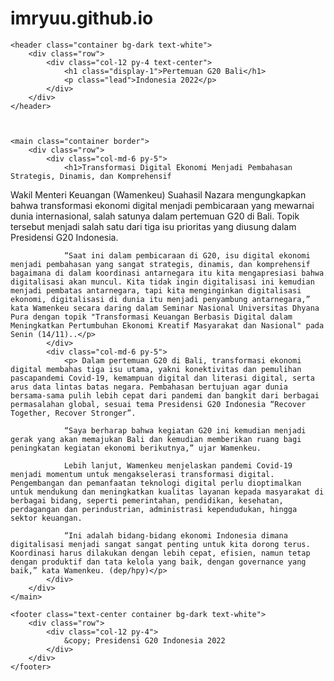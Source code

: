 # imryuu.github.io
<html lang="en">

<head>
    <meta charset="UTF-8">
    <meta http-equiv="X-UA-Compatible" content="IE=edge">
    <meta name="viewport" content="width=device-width, initial-scale=1.0">
    <title>Kolom</title>
    <link href="https://cdn.jsdelivr.net/npm/bootstrap@5.1.3/dist/css/bootstrap.min.css" rel="stylesheet" integrity="sha384-1BmE4kWBq78iYhFldvKuhfTAU6auU8tT94WrHftjDbrCEXSU1oBoqyl2QvZ6jIW3" crossorigin="anonymous">
  <script src="https://cdn.jsdelivr.net/npm/bootstrap@5.1.3/dist/js/bootstrap.bundle.min.js" integrity="sha384-ka7Sk0Gln4gmtz2MlQnikT1wXgYsOg+OMhuP+IlRH9sENBO0LRn5q+8nbTov4+1p" crossorigin="anonymous"></script>

</head>

<body>

    <header class="container bg-dark text-white">
        <div class="row">
            <div class="col-12 py-4 text-center">
                <h1 class="display-1">Pertemuan G20 Bali</h1>
                <p class="lead">Indonesia 2022</p>
            </div>
        </div>
    </header>



    <main class="container border">
        <div class="row">
            <div class="col-md-6 py-5">
                <h1>Transformasi Digital Ekonomi Menjadi Pembahasan Strategis, Dinamis, dan Komprehensif
</h1>
                <p>Wakil Menteri Keuangan (Wamenkeu) Suahasil Nazara mengungkapkan bahwa transformasi ekonomi digital menjadi pembicaraan yang mewarnai dunia internasional, salah satunya dalam pertemuan G20 di Bali. Topik tersebut menjadi salah satu dari tiga isu prioritas yang diusung dalam Presidensi G20 Indonesia.

				“Saat ini dalam pembicaraan di G20, isu digital ekonomi menjadi pembahasan yang sangat strategis, dinamis, dan komprehensif bagaimana di dalam koordinasi antarnegara itu kita mengapresiasi bahwa digitalisasi akan muncul. Kita tidak ingin digitalisasi ini kemudian menjadi pembatas antarnegara, tapi kita menginginkan digitalisasi ekonomi, digitalisasi di dunia itu menjadi penyambung antarnegara,” kata Wamenkeu secara daring dalam Seminar Nasional Universitas Dhyana Pura dengan topik "Transformasi Keuangan Berbasis Digital dalam Meningkatkan Pertumbuhan Ekonomi Kreatif Masyarakat dan Nasional" pada Senin (14/11)..</p>
            </div>
            <div class="col-md-6 py-5">
                <p> Dalam pertemuan G20 di Bali, transformasi ekonomi digital membahas tiga isu utama, yakni konektivitas dan pemulihan pascapandemi Covid-19, kemampuan digital dan literasi digital, serta arus data lintas batas negara. Pembahasan bertujuan agar dunia bersama-sama pulih lebih cepat dari pandemi dan bangkit dari berbagai permasalahan global, sesuai tema Presidensi G20 Indonesia “Recover Together, Recover Stronger”.

				“Saya berharap bahwa kegiatan G20 ini kemudian menjadi gerak yang akan memajukan Bali dan kemudian memberikan ruang bagi peningkatan kegiatan ekonomi berikutnya,” ujar Wamenkeu.

				Lebih lanjut, Wamenkeu menjelaskan pandemi Covid-19 menjadi momentum untuk mengakselerasi transformasi digital. Pengembangan dan pemanfaatan teknologi digital perlu dioptimalkan untuk mendukung dan meningkatkan kualitas layanan kepada masyarakat di berbagai bidang, seperti pemerintahan, pendidikan, kesehatan, perdagangan dan perindustrian, administrasi kependudukan, hingga sektor keuangan.

				“Ini adalah bidang-bidang ekonomi Indonesia dimana digitalisasi menjadi sangat sangat penting untuk kita dorong terus. Koordinasi harus dilakukan dengan lebih cepat, efisien, namun tetap dengan produktif dan tata kelola yang baik, dengan governance yang baik,” kata Wamenkeu. (dep/hpy)</p>
            </div>
        </div>
    </main>

    <footer class="text-center container bg-dark text-white">
        <div class="row">
            <div class="col-12 py-4">
                &copy; Presidensi G20 Indonesia 2022
            </div>
        </div>
    </footer>

</body>

</html>
